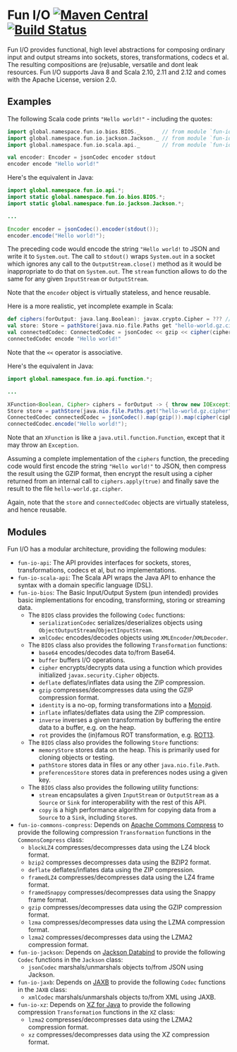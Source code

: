 # Fun I/O [![Maven Central](https://img.shields.io/maven-central/v/global.namespace.fun-io/fun-io-api.svg)](http://search.maven.org/#search%7Cga%7C1%7Cg%3A%22global.namespace.fun-io%22) [![Build Status](https://api.travis-ci.org/christian-schlichtherle/fun-io.svg)](https://travis-ci.org/christian-schlichtherle/fun-io)

Fun I/O provides functional, high level abstractions for composing ordinary input and output streams into sockets, 
stores, transformations, codecs et al.
The resulting compositions are (re)usable, versatile and dont leak resources.
Fun I/O supports Java 8 and Scala 2.10, 2.11 and 2.12 and comes with the Apache License, version 2.0.

## Examples

The following Scala code prints `"Hello world!"` - including the quotes:

```scala
import global.namespace.fun.io.bios.BIOS._       // from module `fun-io-bios`
import global.namespace.fun.io.jackson.Jackson._ // from module `fun-io-jackson`
import global.namespace.fun.io.scala.api._       // from module `fun-io-scala-api`

val encoder: Encoder = jsonCodec encoder stdout
encoder encode "Hello world!"
```

Here's the equivalent in Java:

```java
import global.namespace.fun.io.api.*;
import static global.namespace.fun.io.bios.BIOS.*;
import static global.namespace.fun.io.jackson.Jackson.*;

...

Encoder encoder = jsonCodec().encoder(stdout());
encoder.encode("Hello world!");
```

The preceding code would encode the string `"Hello world!` to JSON and write it to `System.out`.
The call to `stdout()` wraps `System.out` in a socket which ignores any call to the `OutputStream.close()` method as it 
would be inappropriate to do that on `System.out`.
The `stream` function allows to do the same for any given `InputStream` or `OutputStream`.
 
Note that the `encoder` object is virtually stateless, and hence reusable.

Here is a more realistic, yet incomplete example in Scala:

```scala
def ciphers(forOutput: java.lang.Boolean): javax.crypto.Cipher = ??? // needs to return an initialized cipher
val store: Store = pathStore(java.nio.file.Paths get "hello-world.gz.cipher")
val connectedCodec: ConnectedCodec = jsonCodec << gzip << cipher(ciphers _) << store
connectedCodec encode "Hello world!"
```

Note that the `<<` operator is associative.

Here's the equivalent in Java: 

```java
import global.namespace.fun.io.api.function.*;

...

XFunction<Boolean, Cipher> ciphers = forOutput -> { throw new IOException("not implemented"); };
Store store = pathStore(java.nio.file.Paths.get("hello-world.gz.cipher"));
ConnectedCodec connectedCodec = jsonCodec().map(gzip()).map(cipher(ciphers)).connect(store);
connectedCodec.encode("Hello world!");

```

Note that an `XFunction` is like a `java.util.function.Function`, except that it may throw an `Exception`. 

Assuming a complete implementation of the `ciphers` function, the preceding code would first encode the string 
`"Hello world!"` to JSON, then compress the result using the GZIP format, then encrypt the result using a cipher 
returned from an internal call to `ciphers.apply(true)` and finally save the result to the file `hello-world.gz.cipher`.

Again, note that the `store` and `connectedCodec` objects are virtually stateless, and hence reusable.

## Modules

Fun I/O has a modular architecture, providing the following modules:

+ `fun-io-api`: The API provides interfaces for sockets, stores, transformations, codecs et al, but no implementations.
+ `fun-io-scala-api`: The Scala API wraps the Java API to enhance the syntax with a domain specific language (DSL).
+ `fun-io-bios`: The Basic Input/Output System (pun intended) provides basic implementations for encoding, transforming, 
  storing or streaming data.
  + The `BIOS` class provides the following `Codec` functions:
    + `serializationCodec` serializes/deserializes objects using `ObjectOutputStream`/`ObjectInputStream`.
    + `xmlCodec` encodes/decodes objects using `XMLEncoder`/`XMLDecoder`.
  + The `BIOS` class also provides the following `Transformation` functions:
    + `base64` encodes/decodes data to/from Base64.
    + `buffer` buffers I/O operations.
    + `cipher` encrypts/decrypts data using a function which provides initialized `javax.security.Cipher` objects.
    + `deflate` deflates/inflates data using the ZIP compression.
    + `gzip` compresses/decompresses data using the GZIP compression format.
    + `identity` is a no-op, forming transformations into a [Monoid].
    + `inflate` inflates/deflates data using the ZIP compression.
    + `inverse` inverses a given transformation by buffering the entire data to a buffer, e.g. on the heap.
    + `rot` provides the (in)famous ROT transformation, e.g. [ROT13].
  + The `BIOS` class also provides the following `Store` functions:
    + `memoryStore` stores data on the heap. This is primarily used for cloning objects or testing. 
    + `pathStore` stores data in files or any other `java.nio.file.Path`.
    + `preferencesStore` stores data in preferences nodes using a given key.
  + The `BIOS` class also provides the following utility functions:
    + `stream` encapsulates a given `InputStream` or `OutputStream` as a `Source` or `Sink` for interoperability with 
      the rest of this API.
    + `copy` is a high performance algorithm for copying data from a `Source` to a `Sink`, including `Store`s. 
+ `fun-io-commons-compress`: Depends on [Apache Commons Compress] to provide the following compression `Transformation` 
  functions in the `CommonsCompress` class:
  + `blockLZ4` compresses/decompresses data using the LZ4 block format.
  + `bzip2` compresses decompresses data using the BZIP2 format.
  + `deflate` deflates/inflates data using the ZIP compression.
  + `framedLZ4` compresses/decompresses data using the LZ4 frame format.
  + `framedSnappy` compresses/decompresses data using the Snappy frame format.
  + `gzip` compresses/decompresses data using the GZIP compression format.
  + `lzma` compresses/decompresses data using the LZMA compression format.
  + `lzma2` compresses/decompresses data using the LZMA2 compression format.
+ `fun-io-jackson`: Depends on [Jackson Databind] to provide the following `Codec` functions in the `Jackson` class:
  + `jsonCodec` marshals/unmarshals objects to/from JSON using Jackson.
+ `fun-io-jaxb`: Depends on [JAXB] to provide the following `Codec` functions in the `JAXB` class:
  + `xmlCodec` marshals/unmarshals objects to/from XML using JAXB.
+ `fun-io-xz`: Depends on [XZ for Java] to provide the following compression `Transformation` functions in the `XZ` 
  class:
  + `lzma2` compresses/decompresses data using the LZMA2 compression format.
  + `xz` compresses/decompresses data using the XZ compression format.

[Apache Commons Compress]: https://commons.apache.org/proper/commons-compress/
[Jackson Databind]: http://wiki.fasterxml.com/JacksonHome
[JAXB]: https://javaee.github.io/jaxb-v2/
[Monoid]: https://en.wikipedia.org/wiki/Monoid
[ROT13]: https://en.wikipedia.org/wiki/ROT13
[XZ for Java]: https://tukaani.org/xz/
